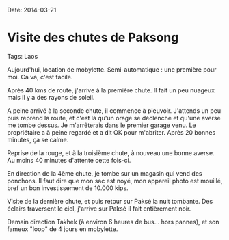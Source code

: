 Date: 2014-03-21
# Visite des chutes de Paksong
Tags: Laos

Aujourd'hui, location de mobylette. Semi-automatique : une première pour moi. Ca va, c'est facile.

Après 40 kms de route, j'arrive à la première chute. Il fait un peu nuageux mais il y a des rayons de soleil.

A peine arrivé à la seconde chute, il commence à pleuvoir. J'attends un peu puis reprend la route, et c'est là qu'un orage se déclenche et qu'une averse me tombe dessus. Je m'arrêterais dans le premier garage venu. Le propriétaire a à peine regardé et a dit OK pour m'abriter. Après 20 bonnes minutes, ça se calme.

Reprise de la rouge, et à la troisième chute, à nouveau une bonne averse. Au moins 40 minutes d'attente cette fois-ci.

En direction de la 4ème chute, je tombe sur un magasin qui vend des ponchons. Il faut dire que mon sac est noyé, mon appareil photo est mouillé, bref un bon investissement de 10.000 kips.

Visite de la dernière chute, et puis retour sur Paksé la nuit tombante. Des éclairs traversent le ciel, j'arrive sur Paksé il fait entièrement noir.

Demain direction Takhek (à environ 6 heures de bus... hors pannes), et son fameux "loop" de 4 jours en mobylette.
